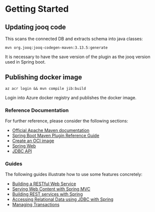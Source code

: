 # Getting Started

## Updating jooq code
This scans the connected DB and extracts schema into java classes:
```shell script
mvn org.jooq:jooq-codegen-maven:3.13.5:generate
```
It is necessary to have the save version of the plugin as the jooq version used in Spring boot.

## Publishing docker image
```shell script
az acr login && mvn compile jib:build
```
Login into Azure docker registry and publishes the docker image.


### Reference Documentation
For further reference, please consider the following sections:

* [Official Apache Maven documentation](https://maven.apache.org/guides/index.html)
* [Spring Boot Maven Plugin Reference Guide](https://docs.spring.io/spring-boot/docs/2.3.5.RELEASE/maven-plugin/reference/html/)
* [Create an OCI image](https://docs.spring.io/spring-boot/docs/2.3.5.RELEASE/maven-plugin/reference/html/#build-image)
* [Spring Web](https://docs.spring.io/spring-boot/docs/2.3.5.RELEASE/reference/htmlsingle/#boot-features-developing-web-applications)
* [JDBC API](https://docs.spring.io/spring-boot/docs/2.3.5.RELEASE/reference/htmlsingle/#boot-features-sql)

### Guides
The following guides illustrate how to use some features concretely:

* [Building a RESTful Web Service](https://spring.io/guides/gs/rest-service/)
* [Serving Web Content with Spring MVC](https://spring.io/guides/gs/serving-web-content/)
* [Building REST services with Spring](https://spring.io/guides/tutorials/bookmarks/)
* [Accessing Relational Data using JDBC with Spring](https://spring.io/guides/gs/relational-data-access/)
* [Managing Transactions](https://spring.io/guides/gs/managing-transactions/)

